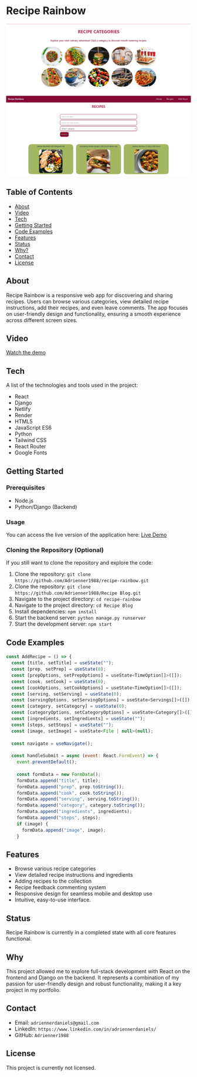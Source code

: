 # Recipe Rainbow

![Project Screenshot](src/images/RecipeRainbow.png)
![Project Screenshot](src/images/RecipeRainbow1.png)

## Table of Contents
- [About](#about)
- [Video](#video)
- [Tech](#tech)
- [Getting Started](#getting-started)
- [Code Examples](#code-examples)
- [Features](#features)
- [Status](#status)
- [Why?](#why)
- [Contact](#contact)
- [License](#license)

## About
Recipe Rainbow is a responsive web app for discovering and sharing recipes. Users can browse various categories, view detailed recipe instructions, add their recipes, and even leave comments. The app focuses on user-friendly design and functionality, ensuring a smooth experience across different screen sizes.

## Video
[Watch the demo](https://drive.google.com/file/d/14dXzJiPp_9B2hRA9IOCMb-6wyfjHAqwh/view?usp=drive_link)

## Tech
A list of the technologies and tools used in the project:
- React
- Django 
- Netlify
- Render
- HTML5
- JavaScript ES6
- Python
- Tailwind CSS
- React Router
- Google Fonts

## Getting Started

### Prerequisites
- Node.js
- Python/Django (Backend)

### Usage
You can access the live version of the application here: [Live Demo]()

### Cloning the Repository (Optional)
If you still want to clone the repository and explore the code:
1. Clone the repository: `git clone https://github.com/Adrienner1988/recipe-rainbow.git`
2. Clone the repository: `git clone https://github.com/Adrienner1988/Recipe Blog.git`
3. Navigate to the project directory: `cd recipe-rainbow`
3. Navigate to the project directory: `cd Recipe Blog`
5. Install dependencies: `npm install`
6. Start the backend server: `python manage.py runserver`
7. Start the development server: `npm start`

## Code Examples
```javascript
const AddRecipe = () => {
  const [title, setTitle] = useState("");
  const [prep, setPrep] = useState(0);
  const [prepOptions, setPrepOptions] = useState<TimeOption[]>([]);
  const [cook, setCook] = useState(0);
  const [cookOptions, setCookOptions] = useState<TimeOption[]>([]);
  const [serving, setServing] = useState(0);
  const [servingOptions, setServingOptions] = useState<Servings[]>([]);
  const [category, setCategory] = useState(0);
  const [categoryOptions, setCategoryOptions] = useState<Category[]>([]);
  const [ingredients, setIngredients] = useState("");
  const [steps, setSteps] = useState("");
  const [image, setImage] = useState<File | null>(null);

  const navigate = useNavigate();

  const handleSubmit = async (event: React.FormEvent) => {
    event.preventDefault();

    const formData = new FormData();
    formData.append("title", title);
    formData.append("prep", prep.toString());
    formData.append("cook", cook.toString());
    formData.append("serving", serving.toString());
    formData.append("category", category.toString());
    formData.append("ingredients", ingredients);
    formData.append("steps", steps);
    if (image) {
      formData.append("image", image);
    }

```

## Features
- Browse various recipe categories
- View detailed recipe instructions and ingredients
- Adding recipes to the collection
- Recipe feedback commenting system
- Responsive design for seamless mobile and desktop use
- Intuitive, easy-to-use interface.

## Status
Recipe Rainbow is currently in a completed state with all core features functional. 

## Why
This project allowed me to explore full-stack development with React on the frontend and Django on the backend. It represents a combination of my passion for user-friendly design and robust functionality, making it a key project in my portfolio.

## Contact
- Email: `adriennerdaniels@gmail.com`
- LinkedIn: `https://www.linkedin.com/in/adriennerdaniels/`
- GitHub: `Adrienner1988`

## License
This project is currently not licensed.
